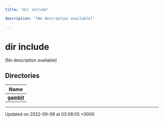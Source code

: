 ```yaml
---
title: "dir include"

description: "[No description available]"

---
```


# dir include

[No description available]

## Directories

| Name           |
| -------------- |
| **[gambit](/documentation/code/files/dir_03f9402313ffd336b4e8f824bf7293c2/#dir-gambit)**  |






-------------------------------

Updated on 2022-09-08 at 03:08:05 +0000
